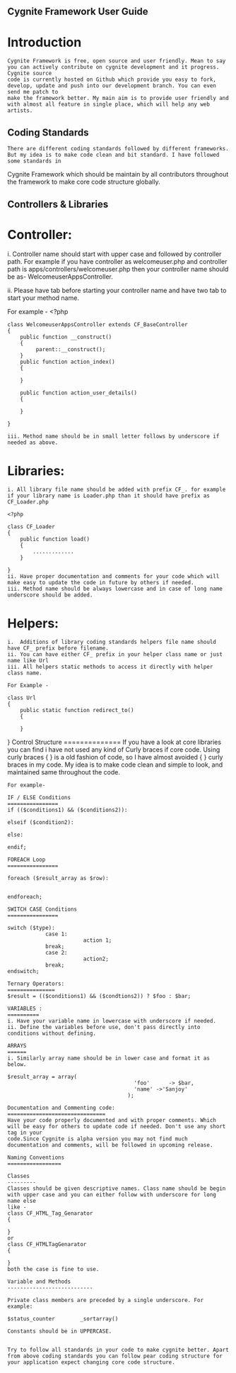   Cygnite Framework User Guide
  -------------------------------------

   Introduction
  ==================
    Cygnite Framework is free, open source and user friendly. Mean to say you can actively contribute on cygnite development and it progress. Cygnite source
    code is currently hosted on Github which provide you easy to fork, develop, update and push into our development branch. You can even send me patch to
    make the framework better. My main aim is to provide user friendly and with almost all feature in single place, which will help any web artists.


   Coding Standards
   ---------------------
    There are different coding standards followed by different frameworks. But my idea is to make code clean and bit standard. I have followed some standards in
   Cygnite Framework which should be maintain by all contributors throughout the framework to make core code structure globally.

   Controllers & Libraries
   ---------------------------

   Controller:
   ========

   i. Controller name should start with upper case and followed by controller path. For example if you have controller as welcomeuser.php and controller
      path is apps/controllers/welcomeuser.php then your controller name should be as- WelcomeuserAppsController.

  ii. Please have tab before starting your controller name and have two tab to start your method name.

  For example -
    <?php

    class WelcomeuserAppsController extends CF_BaseController
    {
        public function __construct()
        {
             parent::__construct();
        }
        public function action_index()
        {

        }

        public function action_user_details()
        {

        }

    }

    iii. Method name should be in small letter follows by underscore if needed as above.


   Libraries:
   ========
    i. All library file name should be added with prefix CF_. for example if your library name is Loader.php than it should have prefix as CF_Loader.php

    <?php

    class CF_Loader
    {
        public function load()
        {
            .............
        }

    }
    ii. Have proper documentation and comments for your code which will make easy to update the code in future by others if needed.
    iii. Method name should be always lowercase and in case of long name underscore should be added.


   Helpers:
   ========
    i.  Additions of library coding standards helpers file name should have CF_ prefix before filename.
    ii. You can have either CF_ prefix in your helper class name or just name like Url
    iii. All helpers static methods to access it directly with helper class name.

    For Example -

    class Url
    {
        public static function redirect_to()
        {

        }
   }
    Control Structure
    ==============
    If you have a look at core libraries you can find i have not used any kind of Curly braces if core code. Using curly braces { } is a old fashion of code, so
    I have almost avoided { } curly braces in my code. My idea is to make code clean and simple to look, and maintained same throughout the code.

    For example-

    IF / ELSE Conditions
    ================
    if (($conditions1) && ($conditions2)):

    elseif ($condition2):

    else:

    endif;

    FOREACH Loop
    ================

    foreach ($result_array as $row):


    endforeach;

    SWITCH CASE Conditions
    ================

    switch ($type):
                case 1:
                            action 1;
                break;
                case 2:
                            action2;
                break;
    endswitch;

    Ternary Operators:
    ===============
    $result = (($conditions1) && ($condtions2)) ? $foo : $bar;

    VARIABLES :
    ==========
    i. Have your variable name in lowercase with underscore if needed.
    ii. Define the variables before use, don't pass directly into conditions without defining.

    ARRAYS
    ======
    i. Similarly array name should be in lower case and format it as below.

    $result_array = array(
                                            'foo'      -> $bar,
                                            'name' ->'Sanjoy'
                                          );

    Documentation and Commenting code:
    ===============================
    Have your code properly documented and with proper comments. Which will be easy for others to update code if needed. Don't use any short tag in your
    code.Since Cygnite is alpha version you may not find much documentation and comments, will be followed in upcoming release.

    Naming Conventions
    =================

    Classes
    ---------
    Classes should be given descriptive names. Class name should be begin with upper case and you can either follow with underscore for long name else
    like -
    class CF_HTML_Tag_Genarator
    {

    }
    or
    class CF_HTMLTagGenarator
    {

    }
    both the case is fine to use.

    Variable and Methods
    ---------------------------

    Private class members are preceded by a single underscore. For example:

    $status_counter        _sortarray()

    Constants should be in UPPERCASE.


    Try to follow all standards in your code to make cygnite better. Apart from above coding standards you can follow pear coding structure for
    your application expect changing core code structure.